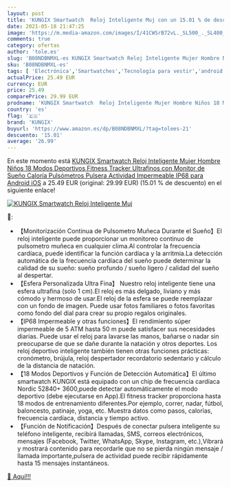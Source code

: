 ```yaml
---
layout: post
title: 'KUNGIX Smartwatch  Reloj Inteligente Muj con un 15.01 % de descuento'
date: 2021-05-18 21:47:25
image: 'https://m.media-amazon.com/images/I/41CWSrB72vL._SL500_._SL400_.jpg'
comments: true
category: ofertas
author: 'tole.es'
slug: 'B08NDBNMXL-es KUNGIX Smartwatch Reloj Inteligente Mujer Hombre Niños 18...'
sku: 'B08NDBNMXL-es'
tags: [ 'Electrónica','Smartwatches','Tecnología para vestir','android','kungix', ]
actualPrice: 25.49 EUR
currency: EUR
price: 25.49
comparePrice: 29.99 EUR
prodname: 'KUNGIX Smartwatch  Reloj Inteligente Mujer Hombre Niños 18 Modos Deportivos  Fitness Tracker Ultrafinos con Monitor de Sueño Caloría Pulsómetros  Pulsera Actividad Impermeable IP68 para Android iOS'
country: 'es'
flag: '🇪🇸'
brand: 'KUNGIX'
buyurl: 'https://www.amazon.es/dp/B08NDBNMXL/?tag=tolees-21'
descuento: '15.01'
average: '26.99'
---
```


En este momento está [KUNGIX Smartwatch  Reloj Inteligente Mujer Hombre Niños 18 Modos Deportivos  Fitness Tracker Ultrafinos con Monitor de Sueño Caloría Pulsómetros  Pulsera Actividad Impermeable IP68 para Android iOS](https://www.amazon.es/dp/B08NDBNMXL/?tag=tolees-21) a 25.49 EUR (original: 29.99 EUR) (15.01 %  de descuento) en el siguiente enlace!

[![KUNGIX Smartwatch  Reloj Inteligente Muj](https://m.media-amazon.com/images/I/41CWSrB72vL._SL500_._SL400_.jpg)](https://www.amazon.es/dp/B08NDBNMXL/?tag=tolees-21)

🔎:

- 【Monitorización Continua de Pulsometro Muñeca Durante el Sueño】El reloj inteligente puede proporcionar un monitoreo continuo de pulsometro muñeca en cualquier clima.Al controlar la frecuencia cardíaca, puede identificar la función cardíaca y la arritmia.La detección automática de la frecuencia cardíaca del sueño puede determinar la calidad de su sueño: sueño profundo / sueño ligero / calidad del sueño al despertar.
- 【Esfera Personalizada Ultra Fina】 Nuestro reloj inteligente tiene una esfera ultrafina (solo 1 cm).El reloj es más delgado, liviano y más cómodo y hermoso de usar.El reloj de la esfera se puede reemplazar con un fondo de imagen. Puede usar fotos familiares o fotos favoritas como fondo del dial para crear su propio regalos originales.
- 【IP68 Impermeable y otras funciones】El rendimiento súper impermeable de 5 ATM hasta 50 m puede satisfacer sus necesidades diarias. Puede usar el reloj para lavarse las manos, bañarse o nadar sin preocuparse de que se dañe durante la natación y otros deportes. Los reloj deportivo inteligente también tienen otras funciones prácticas: cronómetro, brújula, reloj despertador recordatorio sedentario y cálculo de la distancia de natación.
- 【18 Modos Deportivos y Función de Detección Automática】El último smartwatch KUNGIX está equipado con un chip de frecuencia cardíaca Nordic 52840+ 3600,puede detectar automáticamente el modo deportivo (debe ejecutarse en App).El fitness tracker proporciona hasta 18 modos de entrenamiento diferentes.Por ejemplo, correr, nadar, fútbol, baloncesto, patinaje, yoga, etc. Muestra datos como pasos, calorías, frecuencia cardíaca, distancia y tiempo activo.
- 【Función de Notificación】Después de conectar pulsera inteligente su teléfono inteligente, recibirá llamadas, SMS, correos electrónicos, mensajes (Facebook, Twitter, WhatsApp, Skype, Instagram, etc.),Vibrará y mostrará contenido para recordarle que no se pierda ningún mensaje / llamada importante,pulsera de actividad puede recibir rápidamente hasta 15 mensajes instantáneos.

[🛒 Aquí!!!](https://www.amazon.es/dp/B08NDBNMXL/?tag=tolees-21)
